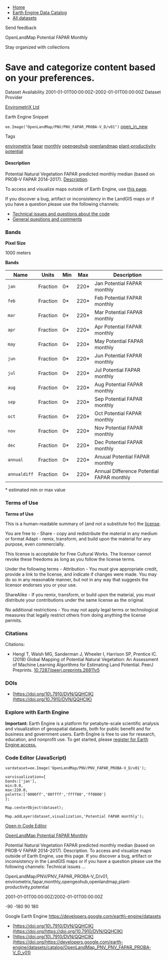 



* [Home](https://developers.google.com/)
* [Earth Engine Data Catalog](https://developers.google.com/earth-engine/datasets)
* [All datasets](https://developers.google.com/earth-engine/datasets/catalog)





 
 
 Send feedback
 
 

OpenLandMap Potential FAPAR Monthly


 
 Stay organized with collections
 

 
 Save and categorize content based on your preferences.
=====================================================================================================================================








Dataset Availability
2001\-01\-01T00:00:00Z–2002\-01\-01T00:00:00Z
Dataset Provider


[EnvirometriX Ltd](https://doi.org/10.7910/DVN/QQHCIK)



Earth Engine Snippet


`ee.Image("OpenLandMap/PNV/PNV_FAPAR_PROBA-V_D/v01")` 
[open\_in\_new](https://code.earthengine.google.com/?scriptPath=Examples:Datasets/OpenLandMap/OpenLandMap_PNV_PNV_FAPAR_PROBA-V_D_v01)





Tags


[envirometrix](/earth-engine/datasets/tags/envirometrix)
[fapar](/earth-engine/datasets/tags/fapar)
[monthly](/earth-engine/datasets/tags/monthly)
[opengeohub](/earth-engine/datasets/tags/opengeohub)
[openlandmap](/earth-engine/datasets/tags/openlandmap)
[plant\-productivity](/earth-engine/datasets/tags/plant-productivity)
[potential](/earth-engine/datasets/tags/potential)








#### Description



Potential Natural Vegetation FAPAR predicted monthly median (based on PROB\-V FAPAR 2014\-2017\).
[Description](https://gitlab.com/openlandmap/global-layers/#potential-natural-vegetation).


To access and visualize maps outside of Earth Engine, use [this page](https://opengeohub.org/about-openlandmap).


If you discover a bug, artifact or inconsistency in the LandGIS maps
or if you have a question please use the following channels:


* [Technical issues and questions about the code](https://gitlab.com/openlandmap/global-layers/issues)
* [General questions and comments](https://disqus.com/home/forums/landgis/)





### Bands



**Pixel Size**
  
1000 meters



**Bands**




| Name | Units | Min | Max | Description |
| --- | --- | --- | --- | --- |
| `jan` | Fraction | 0\* | 220\* | Jan Potential FAPAR monthly |
| `feb` | Fraction | 0\* | 220\* | Feb Potential FAPAR monthly |
| `mar` | Fraction | 0\* | 220\* | Mar Potential FAPAR monthly |
| `apr` | Fraction | 0\* | 220\* | Apr Potential FAPAR monthly |
| `may` | Fraction | 0\* | 220\* | May Potential FAPAR monthly |
| `jun` | Fraction | 0\* | 220\* | Jun Potential FAPAR monthly |
| `jul` | Fraction | 0\* | 220\* | Jul Potential FAPAR monthly |
| `aug` | Fraction | 0\* | 220\* | Aug Potential FAPAR monthly |
| `sep` | Fraction | 0\* | 220\* | Sep Potential FAPAR monthly |
| `oct` | Fraction | 0\* | 220\* | Oct Potential FAPAR monthly |
| `nov` | Fraction | 0\* | 220\* | Nov Potential FAPAR monthly |
| `dec` | Fraction | 0\* | 220\* | Dec Potential FAPAR monthly |
| `annual` | Fraction | 0\* | 220\* | Anuual Potential FAPAR monthly |
| `annualdiff` | Fraction | 0\* | 220\* | Annual Difference Potential FAPAR monthly |


 \* estimated min or max value


### Terms of Use


**Terms of Use**


This is a human\-readable summary of (and not a substitute for) the [license](https://creativecommons.org/licenses/by-sa/4.0/).


You are free to \-
 Share \- copy and redistribute the material in any medium or format
 Adapt \- remix, transform, and build upon the material for any purpose, even commercially.


This license is acceptable for Free Cultural Works.
The licensor cannot revoke these freedoms as long as you follow the license terms.


Under the following terms \-
 Attribution \- You must give appropriate credit, provide a link to the license, and indicate if
 changes were made. You may do so in any reasonable manner, but not in any way that suggests the
 licensor endorses you or your use.


ShareAlike \- If you remix, transform, or build upon the material, you must distribute your
 contributions under the same license as the original.


No additional restrictions \- You may not apply legal terms or technological measures that
 legally restrict others from doing anything the license permits.




### Citations



Citations:
* Hengl T, Walsh MG, Sanderman J, Wheeler I, Harrison SP, Prentice IC. (2018\) Global Mapping of Potential Natural Vegetation: An Assessment of Machine Learning Algorithms for Estimating Land Potential. PeerJ Preprints.
[10\.7287/peerj.preprints.26811v5](https://doi.org/10.7910/DVN/QQHCIK)





### DOIs


* [https://doi.org/10\.7910/DVN/QQHCIK](https://doi.org/10.7910/DVN/QQHCIK)




### Explore with Earth Engine


**Important:** 
 Earth Engine is a platform for petabyte\-scale scientific analysis and visualization of
 geospatial datasets, both for public benefit and for business and government users.
 Earth Engine is free to use for research, education, and nonprofit use. To get started, please
 [register for Earth Engine access.](https://console.cloud.google.com/earth-engine)



### Code Editor (JavaScript)



```
vardataset=ee.Image('OpenLandMap/PNV/PNV_FAPAR_PROBA-V_D/v01');

varvisualization={
bands:['jan'],
min:0.0,
max:220.0,
palette:['0000ff','00ffff','ffff00','ff0000']
};

Map.centerObject(dataset);

Map.addLayer(dataset,visualization,'Potential FAPAR monthly');
```



[Open in Code Editor](https://code.earthengine.google.com/?scriptPath=Examples:Datasets/OpenLandMap/OpenLandMap_PNV_PNV_FAPAR_PROBA-V_D_v01)


[OpenLandMap Potential FAPAR Monthly](/earth-engine/datasets/catalog/OpenLandMap_PNV_PNV_FAPAR_PROBA-V_D_v01)

Potential Natural Vegetation FAPAR predicted monthly median (based on PROB\-V FAPAR 2014\-2017\). Description. To access and visualize maps outside of Earth Engine, use this page. If you discover a bug, artifact or inconsistency in the LandGIS maps or if you have a question please use the following channels: Technical issues …

 OpenLandMap/PNV/PNV\_FAPAR\_PROBA\-V\_D/v01,
 envirometrix,fapar,monthly,opengeohub,openlandmap,plant\-productivity,potential

2001\-01\-01T00:00:00Z/2002\-01\-01T00:00:00Z



 \-90 \-180 90 180
 



Google Earth Engine
https://developers.google.com/earth\-engine/datasets

* [https://doi.org/10\.7910/DVN/QQHCIK](https://doi.org/https://doi.org/10.7910/DVN/QQHCIK)
* [https://doi.org/10\.7910/DVN/QQHCIK](https://doi.org/https://developers.google.com/earth-engine/datasets/catalog/OpenLandMap_PNV_PNV_FAPAR_PROBA-V_D_v01)









